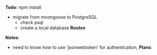 **Todo**:
npm install

- migrate from moongoose to PostgreSQL
   + check psql 
   + create a local database
**Routes**

**Notes**:
- need to know how to use 'jsonwebtoken' for authentication, <!--  facebook, google -->
**Plans**:
